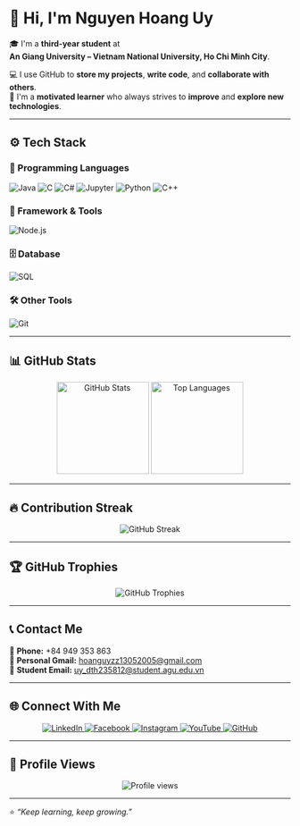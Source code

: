 # 👋 Hi, I'm Nguyen Hoang Uy

🎓 I'm a **third-year student** at  
**An Giang University – Vietnam National University, Ho Chi Minh City**.  

💻 I use GitHub to **store my projects**, **write code**, and **collaborate with others**.  
🚀 I'm a **motivated learner** who always strives to **improve** and **explore new technologies**.

---

## ⚙️ Tech Stack

### 🧠 Programming Languages
![Java](https://img.shields.io/badge/Java-007396?style=for-the-badge&logo=openjdk&logoColor=white)
![C](https://img.shields.io/badge/C-A8B9CC?style=for-the-badge&logo=c&logoColor=black)
![C#](https://img.shields.io/badge/C%23-239120?style=for-the-badge&logo=csharp&logoColor=white)
![Jupyter](https://img.shields.io/badge/Jupyter-F37626?style=for-the-badge&logo=jupyter&logoColor=white)
![Python](https://img.shields.io/badge/Python-3776AB?style=for-the-badge&logo=python&logoColor=white)
![C++](https://img.shields.io/badge/C++-00599C?style=for-the-badge&logo=cplusplus&logoColor=white)

### 🧩 Framework & Tools
![Node.js](https://img.shields.io/badge/Node.js-339933?style=for-the-badge&logo=nodedotjs&logoColor=white)

### 🗄️ Database
![SQL](https://img.shields.io/badge/SQL-003B57?style=for-the-badge&logo=database&logoColor=white)

### 🛠️ Other Tools
![Git](https://img.shields.io/badge/Git-F05032?style=for-the-badge&logo=git&logoColor=white)

---

## 📊 GitHub Stats

<p align="center">
  <img src="https://github-readme-stats.vercel.app/api?username=DTH235812-NHoangUy&show_icons=true&theme=radical" alt="GitHub Stats" height="165"/>
  <img src="https://github-readme-stats.vercel.app/api/top-langs/?username=DTH235812-NHoangUy&layout=compact&theme=radical" alt="Top Languages" height="165"/>
</p>

---

## 🔥 Contribution Streak

<p align="center">
  <img src="https://streak-stats.demolab.com?user=DTH235812-NHoangUy&theme=radical&hide_border=false" alt="GitHub Streak" />
</p>

---

## 🏆 GitHub Trophies

<p align="center">
  <img src="https://github-profile-trophy.vercel.app/?username=DTH235812-NHoangUy&theme=radical&no-frame=true&margin-w=15&row=1&column=7" alt="GitHub Trophies" />
</p>

---

## 📞 Contact Me

📱 **Phone:** +84 949 353 863  
📧 **Personal Gmail:** [hoanguyzz13052005@gmail.com](mailto:hoanguyzz13052005@gmail.com)  
📧 **Student Email:** [uy_dth235812@student.agu.edu.vn](mailto:uy_dth235812@student.agu.edu.vn)

---

## 🌐 Connect With Me

<p align="center">
  <a href="https://www.linkedin.com/in/nguyen-hoang-uy-22410038b/" target="_blank">
    <img src="https://img.shields.io/badge/LinkedIn-0077B5?style=for-the-badge&logo=linkedin&logoColor=white" alt="LinkedIn"/>
  </a>
  <a href="https://www.facebook.com/hoanguy1305dev" target="_blank">
    <img src="https://img.shields.io/badge/Facebook-1877F2?style=for-the-badge&logo=facebook&logoColor=white" alt="Facebook"/>
  </a>
  <a href="https://www.instagram.com/hoanguy1305dev/" target="_blank">
    <img src="https://img.shields.io/badge/Instagram-E4405F?style=for-the-badge&logo=instagram&logoColor=white" alt="Instagram"/>
  </a>
  <a href="https://www.youtube.com/@nguyen_hoang_uy" target="_blank">
    <img src="https://img.shields.io/badge/YouTube-FF0000?style=for-the-badge&logo=youtube&logoColor=white" alt="YouTube"/>
  </a>
  <a href="https://github.com/DTH235812-NHoangUy" target="_blank">
    <img src="https://img.shields.io/badge/GitHub-100000?style=for-the-badge&logo=github&logoColor=white" alt="GitHub"/>
  </a>
</p>

---

## 👀 Profile Views

<p align="center">
  <img src="https://komarev.com/ghpvc/?username=DTH235812-NHoangUy&style=for-the-badge&color=brightgreen" alt="Profile views"/>
</p>

---

⭐ *“Keep learning, keep growing.”*
